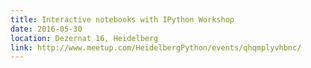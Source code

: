```yaml
---
title: Interactive notebooks with IPython Workshop
date: 2016-05-30
location: Dezernat 16, Heidelberg
link: http://www.meetup.com/HeidelbergPython/events/qhqmplyvhbnc/
---
```


